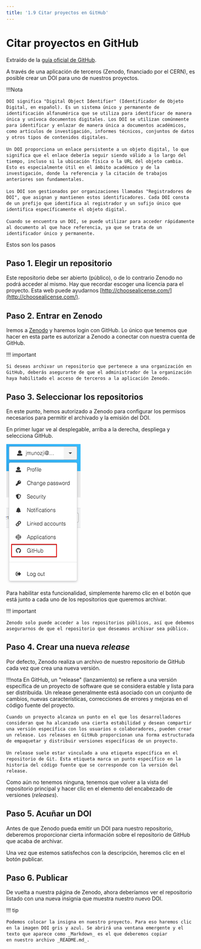```yaml
---
title: '1.9 Citar proyectos en GitHub'
---
```


# Citar proyectos en GitHub

Extraído de la [guía oficial de GitHub](https://guides.github.com/activities/citable-code/).

A través de una aplicación de terceros (Zenodo, financiado por el CERN), es posible crear un DOI para uno de nuestros proyectos.

!!!Nota
    
    DOI significa "Digital Object Identifier" (Identificador de Objeto Digital, en español). Es un sistema único y permanente de identificación alfanumérica que se utiliza para identificar de manera única y unívoca documentos digitales. Los DOI se utilizan comúnmente para identificar y enlazar de manera única a documentos académicos, como artículos de investigación, informes técnicos, conjuntos de datos y otros tipos de contenidos digitales.

    Un DOI proporciona un enlace persistente a un objeto digital, lo que significa que el enlace debería seguir siendo válido a lo largo del tiempo, incluso si la ubicación física o la URL del objeto cambia. Esto es especialmente útil en el ámbito académico y de la investigación, donde la referencia y la citación de trabajos anteriores son fundamentales.

    Los DOI son gestionados por organizaciones llamadas "Registradores de DOI", que asignan y mantienen estos identificadores. Cada DOI consta de un prefijo que identifica al registrador y un sufijo único que identifica específicamente el objeto digital.

    Cuando se encuentra un DOI, se puede utilizar para acceder rápidamente al documento al que hace referencia, ya que se trata de un identificador único y permanente.

Estos son los pasos

## Paso 1. Elegir un repositorio

Este repositorio debe ser abierto (público), o de lo contrario Zenodo no podrá acceder al mismo. Hay que recordar escoger una licencia para el proyecto. Esta web puede ayudarnos [http://choosealicense.com/](http://choosealicense.com/).

## Paso 2. Entrar en Zenodo

Iremos a [Zenodo](http://zenodo.org/) y haremos login con GitHub. Lo único que tenemos que hacer en esta parte es autorizar a Zenodo a conectar con nuestra cuenta de GitHub.

!!! important

    Si deseas archivar un repositorio que pertenece a una organización en GitHub, deberás asegurarte de que el administrador de la organización haya habilitado el acceso de terceros a la aplicación Zenodo.

## Paso 3. Seleccionar los repositorios

En este punto, hemos autorizado a Zenodo para configurar los permisos necesarios para permitir el archivado y la emisión del DOI. 

En primer lugar ve al desplegable, arriba a la derecha, despliega y selecciona GitHub.

![zenodo](Ud6_img/zenodo01.png)

Para habilitar esta funcionalidad, simplemente haremo clic en el botón que está junto a cada uno de los repositorios que queremos archivar.

!!! important

    Zenodo solo puede acceder a los repositorios públicos, así que debemos asegurarnos de que el repositorio que deseamos archivar sea público.

## Paso 4. Crear una nueva _release_

Por defecto, Zenodo realiza un archivo de nuestro repositorio de GitHub cada vez que crea una nueva versión. 

!!!nota
    En GitHub, un "release" (lanzamiento) se refiere a una versión específica de un proyecto de software que se considera estable y lista para ser distribuida. Un release generalmente está asociado con un conjunto de cambios, nuevas características, correcciones de errores y mejoras en el código fuente del proyecto.

    Cuando un proyecto alcanza un punto en el que los desarrolladores consideran que ha alcanzado una cierta estabilidad y desean compartir una versión específica con los usuarios o colaboradores, pueden crear un release. Los releases en GitHub proporcionan una forma estructurada de empaquetar y distribuir versiones específicas de un proyecto.

    Un release suele estar vinculado a una etiqueta específica en el repositorio de Git. Esta etiqueta marca un punto específico en la historia del código fuente que se corresponde con la versión del release.

Como aún no tenemos ninguna, tenemos que volver a la vista del repositorio principal y hacer clic en el elemento del encabezado de versiones (_releases_).

## Paso 5. Acuñar un DOI

Antes de que Zenodo pueda emitir un DOI para nuestro repositorio, deberemos proporcionar cierta información sobre el repositorio de GitHub que acaba de archivar.

Una vez que estemos satisfechos con la descripción, heremos clic en el botón publicar.

## Paso 6. Publicar

De vuelta a nuestra página de Zenodo, ahora deberíamos ver el repositorio listado con una nueva insignia que muestra nuestro nuevo DOI.

!!! tip

    Podemos colocar la insigna en nuestro proyecto. Para eso haremos clic en la imagen DOI gris y azul. Se abrirá una ventana emergente y el texto que aparece como _Markdown_ es el que deberemos copiar
    en nuestro archivo _README.md_.
